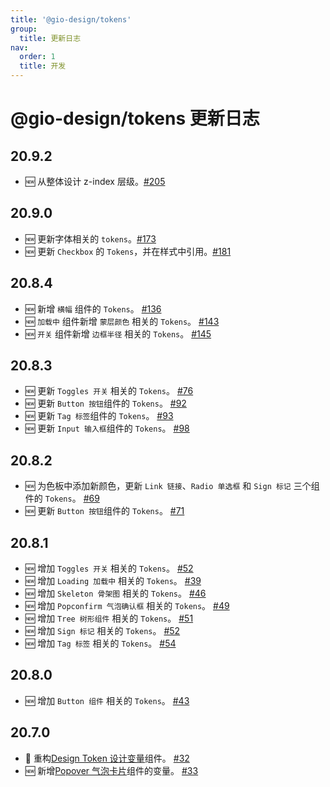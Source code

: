 ```yaml
---
title: '@gio-design/tokens'
group:
  title: 更新日志
nav:
  order: 1
  title: 开发
---
```


# @gio-design/tokens 更新日志

## 20.9.2

- 🆕 从整体设计 z-index 层级。[#205](https://github.com/growingio/gio-design/pull/205)

## 20.9.0

- 🆕 更新字体相关的 `tokens`。[#173](https://github.com/growingio/gio-design/pull/173)
- 🆕 更新 `Checkbox` 的 `Tokens`，并在样式中引用。[#181](https://github.com/growingio/gio-design/pull/181)

## 20.8.4

- 🆕 新增 `横幅` 组件的 `Tokens`。 [#136](https://github.com/growingio/gio-design/pull/136)
- 🆕 `加载中` 组件新增 `蒙层颜色` 相关的 `Tokens`。 [#143](https://github.com/growingio/gio-design/pull/143)
- 🆕 `开关` 组件新增 `边框半径` 相关的 `Tokens`。 [#145](https://github.com/growingio/gio-design/pull/145)

## 20.8.3

- 🆕 更新 `Toggles 开关` 相关的 `Tokens`。 [#76](https://github.com/growingio/gio-design/pull/76)
- 🆕 更新 `Button 按钮`组件的 `Tokens`。 [#92](https://github.com/growingio/gio-design/pull/92)
- 🆕 更新 `Tag 标签`组件的 `Tokens`。 [#93](https://github.com/growingio/gio-design/pull/93)
- 🆕 更新 `Input 输入框`组件的 `Tokens`。 [#98](https://github.com/growingio/gio-design/pull/98)

## 20.8.2

- 🆕 为色板中添加新颜色，更新 `Link 链接`、`Radio 单选框` 和 `Sign 标记` 三个组件的 `Tokens`。 [#69](https://github.com/growingio/gio-design/pull/69)
- 🆕 更新 `Button 按钮`组件的 `Tokens`。 [#71](https://github.com/growingio/gio-design/pull/71)

## 20.8.1

- 🆕 增加 `Toggles 开关` 相关的 `Tokens`。 [#52](https://github.com/growingio/gio-design/pull/52)
- 🆕 增加 `Loading 加载中` 相关的 `Tokens`。 [#39](https://github.com/growingio/gio-design/pull/39)
- 🆕 增加 `Skeleton 骨架图` 相关的 `Tokens`。 [#46](https://github.com/growingio/gio-design/pull/46)
- 🆕 增加 `Popconfirm 气泡确认框` 相关的 `Tokens`。 [#49](https://github.com/growingio/gio-design/pull/49)
- 🆕 增加 `Tree 树形组件` 相关的 `Tokens`。 [#51](https://github.com/growingio/gio-design/pull/51)
- 🆕 增加 `Sign 标记` 相关的 `Tokens`。 [#52](https://github.com/growingio/gio-design/pull/52)
- 🆕 增加 `Tag 标签` 相关的 `Tokens`。 [#54](https://github.com/growingio/gio-design/pull/54)

## 20.8.0

- 🆕 增加 `Button 组件` 相关的 `Tokens`。 [#43](https://github.com/growingio/gio-design/pull/43)

## 20.7.0

- 🧰 重构[Design Token 设计变量](/resources/tokens)组件。 [#32](https://github.com/growingio/gio-design/pull/32)
- 🆕 新增[Popover 气泡卡片](/components/functional/popover)组件的变量。 [#33](https://github.com/growingio/gio-design/pull/33)
